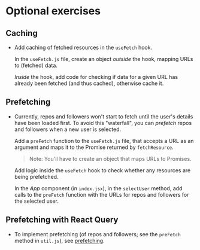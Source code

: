 # Optional exercises

## Caching

- Add caching of fetched resources in the `useFetch` hook.

  In the `useFetch.js` file, create an object _outside_ the hook, mapping URLs to (fetched) data.

  _Inside_ the hook, add code for checking if data for a given URL has already been fetched (and thus cached), otherwise cache it.

## Prefetching

- Currently, repos and followers won't start to fetch until the user's details have been loaded first. To avoid this "waterfall", you can _prefetch_ repos and followers when a new user is selected.

  Add a `preFetch` function to the `useFetch.js` file, that accepts a URL as an argument and maps it to the Promise returned by `fetchResource`.

  > Note: You'll have to create an object that maps URLs to Promises.

  Add logic inside the `useFetch` hook to check whether any resources are being prefetched.

  In the _App_ component (in `index.jsx`), in the `selectUser` method, add calls to the `preFetch` function with the URLs for repos and followers for the selected user.

## Prefetching with React Query

- To implement prefetching (of repos and followers; see the `preFetch` method in `util.js`), see [prefetching](https://react-query.tanstack.com/guides/prefetching).
